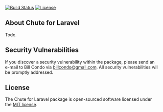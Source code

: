 <p align="left">
<a href="https://travis-ci.org/HustleWorks/chute"><img src="https://travis-ci.org/HustleWorks/chute.svg" alt="Build Status"></a>
<a href="https://opensource.org/licenses/MIT"><img src="https://img.shields.io/badge/license-MIT-brightgreen.svg?style=flat-square" alt="License"></a>
</p>

## About Chute for Laravel

Todo.

## Security Vulnerabilities

If you discover a security vulnerability within the package, please send an e-mail to Bill Condo via [billcondo@gmail.com](mailto:billcondo@gmail.com). All security vulnerabilities will be promptly addressed.

## License

The Chute for Laravel package is open-sourced software licensed under the [MIT license](https://opensource.org/licenses/MIT).
